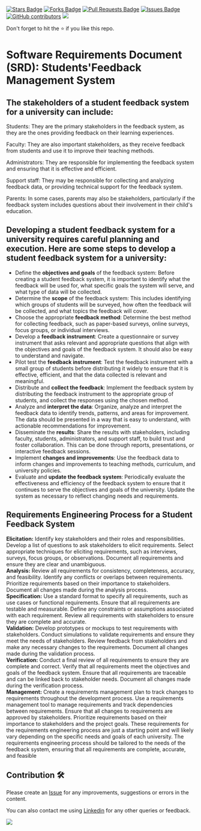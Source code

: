 <a href="https://github.com/drshahizan/software-engineering/stargazers"><img src="https://img.shields.io/github/stars/drshahizan/software-engineering" alt="Stars Badge"/></a>
<a href="https://github.com/drshahizan/software-engineering/network/members"><img src="https://img.shields.io/github/forks/drshahizan/software-engineering" alt="Forks Badge"/></a>
<a href="https://github.com/drshahizan/software-engineering/pulls"><img src="https://img.shields.io/github/issues-pr/drshahizan/software-engineering" alt="Pull Requests Badge"/></a>
<a href="https://github.com/drshahizan/software-engineering"><img src="https://img.shields.io/github/issues/drshahizan/software-engineering" alt="Issues Badge"/></a>
<a href="https://github.com/drshahizan/software-engineering/graphs/contributors"><img alt="GitHub contributors" src="https://img.shields.io/github/contributors/drshahizan/software-engineering?color=2b9348"></a>
![](https://visitor-badge.glitch.me/badge?page_id=drshahizan/software-engineering)

Don't forget to hit the :star: if you like this repo.

# Software Requirements Document (SRD): Students'Feedback Management System

<h2>The stakeholders of a student feedback system for a university can include:</h2>

Students: They are the primary stakeholders in the feedback system, as they are the ones providing feedback on their learning experiences.

Faculty: They are also important stakeholders, as they receive feedback from students and use it to improve their teaching methods.

Administrators: They are responsible for implementing the feedback system and ensuring that it is effective and efficient.

Support staff: They may be responsible for collecting and analyzing feedback data, or providing technical support for the feedback system.

Parents: In some cases, parents may also be stakeholders, particularly if the feedback system includes questions about their involvement in their child's education.

<h2>Developing a student feedback system for a university requires careful planning and execution. Here are some steps to develop a student feedback system for a university:</h2>
<ul>
<li>Define the <b>objectives and goals</b> of the feedback system: Before creating a student feedback system, it is important to identify what the feedback will be used for, what specific goals the system will serve, and what type of data will be collected.</li>

<li>Determine the <strong>scope</strong> of the feedback system: This includes identifying which groups of students will be surveyed, how often the feedback will be collected, and what topics the feedback will cover.</li>

<li>Choose the appropriate <strong>feedback method</strong>: Determine the best method for collecting feedback, such as paper-based surveys, online surveys, focus groups, or individual interviews.</li>

<li>Develop a <strong>feedback instrument</strong>: Create a questionnaire or survey instrument that asks relevant and appropriate questions that align with the objectives and goals of the feedback system. It should also be easy to understand and navigate.</li>

<li>Pilot test the <strong>feedback instrument</strong>: Test the feedback instrument with a small group of students before distributing it widely to ensure that it is effective, efficient, and that the data collected is relevant and meaningful.</li>

<li>Distribute and <strong>collect the feedback</strong>: Implement the feedback system by distributing the feedback instrument to the appropriate group of students, and collect the responses using the chosen method.</li>

<li>Analyze and <strong>interpret the data</strong>: Organize, analyze and interpret the feedback data to identify trends, patterns, and areas for improvement. The data should be presented in a way that is easy to understand, with actionable recommendations for improvement.</li>

<li>Disseminate the <strong>results</strong>: Share the results with stakeholders, including faculty, students, administrators, and support staff, to build trust and foster collaboration. This can be done through reports, presentations, or interactive feedback sessions.</li>

<li>Implement <strong>changes and improvements</strong>: Use the feedback data to inform changes and improvements to teaching methods, curriculum, and university policies.</li>

<li>Evaluate and <strong>update the feedback system</strong>: Periodically evaluate the effectiveness and efficiency of the feedback system to ensure that it continues to serve the objectives and goals of the university. Update the system as necessary to reflect changing needs and requirements.</li>

</ul>
<h2>Requirements Engineering Process for a Student Feedback System</h2>
<b>Elicitation:</b>
Identify key stakeholders and their roles and responsibilities.
Develop a list of questions to ask stakeholders to elicit requirements.
Select appropriate techniques for eliciting requirements, such as interviews, surveys, focus groups, or observations.
Document all requirements and ensure they are clear and unambiguous.
<br>
<b>Analysis:</b>
Review all requirements for consistency, completeness, accuracy, and feasibility.
Identify any conflicts or overlaps between requirements.
Prioritize requirements based on their importance to stakeholders.
Document all changes made during the analysis process.
<br>
<b>Specification:</b>
Use a standard format to specify all requirements, such as use cases or functional requirements.
Ensure that all requirements are testable and measurable.
Define any constraints or assumptions associated with each requirement.
Review all requirements with stakeholders to ensure they are complete and accurate.
<br>
<b>Validation:</b>
Develop prototypes or mockups to test requirements with stakeholders.
Conduct simulations to validate requirements and ensure they meet the needs of stakeholders.
Review feedback from stakeholders and make any necessary changes to the requirements.
Document all changes made during the validation process.
<br>
<b>Verification:</b>
Conduct a final review of all requirements to ensure they are complete and correct.
Verify that all requirements meet the objectives and goals of the feedback system.
Ensure that all requirements are traceable and can be linked back to stakeholder needs.
Document all changes made during the verification process.
<br>
<b>Management:</b>
Create a requirements management plan to track changes to requirements throughout the development process.
Use a requirements management tool to manage requirements and track dependencies between requirements.
Ensure that all changes to requirements are approved by stakeholders.
Prioritize requirements based on their importance to stakeholders and the project goals.
These requirements for the requirements engineering process are just a starting point and will likely vary depending on the specific needs and goals of each university. The requirements engineering process should be tailored to the needs of the feedback system, ensuring that all requirements are complete, accurate, and feasible
<br>


## Contribution 🛠️
Please create an [Issue](https://github.com/drshahizan/software-engineering/issues) for any improvements, suggestions or errors in the content.

You can also contact me using [Linkedin](https://www.linkedin.com/in/drshahizan/) for any other queries or feedback.

![](https://visitor-badge.glitch.me/badge?page_id=drshahizan)



